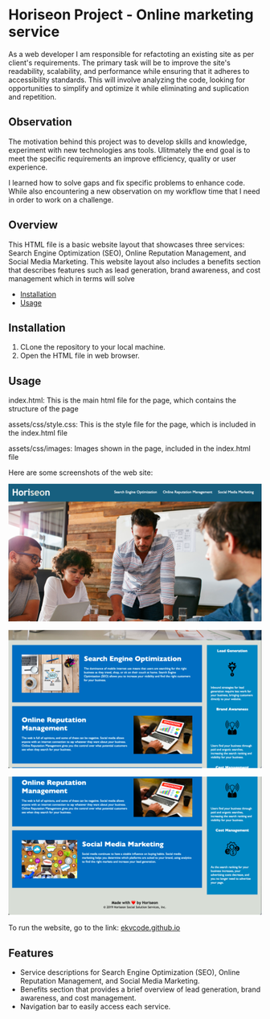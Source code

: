 # Horiseon Project - Online marketing service

As a web developer I am responsible for refactoting an existing site as per client's requirements. The primary task will be to improve the site's readability, scalability, and performance while ensuring that it adheres to accessibility standards. This will involve analyzing the code, looking for opportunities to simplify and optimize it while eliminating and suplication and repetition.

## Observation

The motivation behind this project was to develop skills and knowledge, experiment with new technologies ans tools. Ulitmately the end goal is to meet the specific requirements an improve efficiency, quality or user experience.

I learned how to solve gaps and fix specific problems to enhance code. While also encountering a new observation on my workflow time that I need in order to work on a challenge.

## Overview

This HTML file is a basic website layout that showcases three services: Search Engine Optimization (SEO), Online Reputation Management, and Social Media Marketing. This website layout also includes a benefits section that describes features such as lead generation, brand awareness, and cost management which in terms will solve

- [Installation](#installation)
- [Usage](#usage)

## Installation

1. CLone the repository to your local machine.
2. Open the HTML file in web browser.

## Usage

index.html: This is the main html file for the page, which contains the structure of the page

assets/css/style.css: This is the style file for the page, which is included in the index.html file

assets/css/images: Images shown in the page, included in the index.html file

Here are some screenshots of the web site:

![alt text](assets/images/screenshot-1.png)

![alt text](assets/images/screenshot-2.png)

![alt text](assets/images/screenshot-3.png)

To run the website, go to the link: [ekvcode.github.io](https://github.com/ekvcode/ekvcode.github.io)

## Features

- Service descriptions for Search Engine Optimization (SEO), Online Reputation Management, and Social Media Marketing.
- Benefits section that provides a brief overview of lead generation, brand awareness, and cost management.
- Navigation bar to easily access each service.
